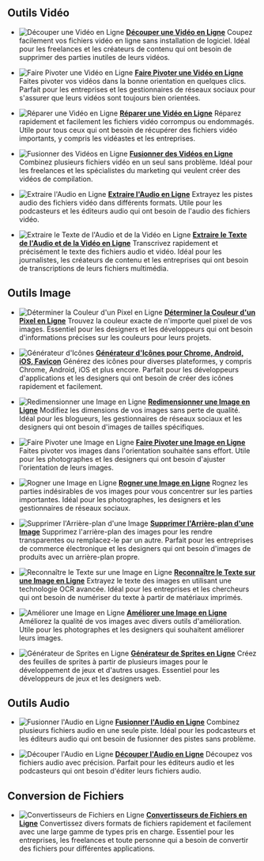 ## Outils Vidéo

- ![Découper une Vidéo en Ligne](https://trim-video-online.com/img/32x32.webp) [**Découper une Vidéo en Ligne**](https://trim-video-online.com/ru)
  Coupez facilement vos fichiers vidéo en ligne sans installation de logiciel. Idéal pour les freelances et les créateurs de contenu qui ont besoin de supprimer des parties inutiles de leurs vidéos.

- ![Faire Pivoter une Vidéo en Ligne](https://rotate-video-online.com/img/32x32.webp) [**Faire Pivoter une Vidéo en Ligne**](https://rotate-video-online.com/ru)
  Faites pivoter vos vidéos dans la bonne orientation en quelques clics. Parfait pour les entreprises et les gestionnaires de réseaux sociaux pour s'assurer que leurs vidéos sont toujours bien orientées.

- ![Réparer une Vidéo en Ligne](https://repair-video-online.com/img/32x32.webp) [**Réparer une Vidéo en Ligne**](https://repair-video-online.com/ru)
  Réparez rapidement et facilement les fichiers vidéo corrompus ou endommagés. Utile pour tous ceux qui ont besoin de récupérer des fichiers vidéo importants, y compris les vidéastes et les entreprises.

- ![Fusionner des Vidéos en Ligne](https://merge-video-online.com/img/32x32.webp) [**Fusionner des Vidéos en Ligne**](https://merge-video-online.com/ru)
  Combinez plusieurs fichiers vidéo en un seul sans problème. Idéal pour les freelances et les spécialistes du marketing qui veulent créer des vidéos de compilation.

- ![Extraire l'Audio en Ligne](https://extract-audio-online.com/img/32x32.webp) [**Extraire l'Audio en Ligne**](https://extract-audio-online.com/ru)
  Extrayez les pistes audio des fichiers vidéo dans différents formats. Utile pour les podcasteurs et les éditeurs audio qui ont besoin de l'audio des fichiers vidéo.

- ![Extraire le Texte de l'Audio et de la Vidéo en Ligne](https://extract-text-online.com/img/32x32.webp) [**Extraire le Texte de l'Audio et de la Vidéo en Ligne**](https://extract-text-online.com/ru)
  Transcrivez rapidement et précisément le texte des fichiers audio et vidéo. Idéal pour les journalistes, les créateurs de contenu et les entreprises qui ont besoin de transcriptions de leurs fichiers multimédia.

## Outils Image

- ![Déterminer la Couleur d'un Pixel en Ligne](https://pixel-color-online.com/img/32x32.webp) [**Déterminer la Couleur d'un Pixel en Ligne**](https://pixel-color-online.com/ru)
  Trouvez la couleur exacte de n'importe quel pixel de vos images. Essentiel pour les designers et les développeurs qui ont besoin d'informations précises sur les couleurs pour leurs projets.

- ![Générateur d'Icônes](https://icon-generator-online.com/img/32x32.webp) [**Générateur d'Icônes pour Chrome, Android, iOS, Favicon**](https://icon-generator-online.com/ru)
  Générez des icônes pour diverses plateformes, y compris Chrome, Android, iOS et plus encore. Parfait pour les développeurs d'applications et les designers qui ont besoin de créer des icônes rapidement et facilement.

- ![Redimensionner une Image en Ligne](https://resize-image-online.com/img/32x32.webp) [**Redimensionner une Image en Ligne**](https://resize-image-online.com/ru)
  Modifiez les dimensions de vos images sans perte de qualité. Idéal pour les blogueurs, les gestionnaires de réseaux sociaux et les designers qui ont besoin d'images de tailles spécifiques.

- ![Faire Pivoter une Image en Ligne](https://rotate-image-online.com/img/32x32.webp) [**Faire Pivoter une Image en Ligne**](https://rotate-image-online.com/ru)
  Faites pivoter vos images dans l'orientation souhaitée sans effort. Utile pour les photographes et les designers qui ont besoin d'ajuster l'orientation de leurs images.

- ![Rogner une Image en Ligne](https://crop-image-online.com/img/32x32.webp) [**Rogner une Image en Ligne**](https://crop-image-online.com/ru)
  Rognez les parties indésirables de vos images pour vous concentrer sur les parties importantes. Idéal pour les photographes, les designers et les gestionnaires de réseaux sociaux.

- ![Supprimer l'Arrière-plan d'une Image](https://remove-background-online.com/img/32x32.webp) [**Supprimer l'Arrière-plan d'une Image**](https://remove-background-online.com/ru)
  Supprimez l'arrière-plan des images pour les rendre transparentes ou remplacez-le par un autre. Parfait pour les entreprises de commerce électronique et les designers qui ont besoin d'images de produits avec un arrière-plan propre.

- ![Reconnaître le Texte sur une Image en Ligne](https://recognize-text-online.com/img/32x32.webp) [**Reconnaître le Texte sur une Image en Ligne**](https://recognize-text-online.com/ru)
  Extrayez le texte des images en utilisant une technologie OCR avancée. Idéal pour les entreprises et les chercheurs qui ont besoin de numériser du texte à partir de matériaux imprimés.

- ![Améliorer une Image en Ligne](https://improve-image-online.com/img/32x32.webp) [**Améliorer une Image en Ligne**](https://improve-image-online.com/ru)
  Améliorez la qualité de vos images avec divers outils d'amélioration. Utile pour les photographes et les designers qui souhaitent améliorer leurs images.

- ![Générateur de Sprites en Ligne](https://sprite-generator-online.com/img/32x32.webp) [**Générateur de Sprites en Ligne**](https://sprite-generator-online.com/ru)
  Créez des feuilles de sprites à partir de plusieurs images pour le développement de jeux et d'autres usages. Essentiel pour les développeurs de jeux et les designers web.

## Outils Audio

- ![Fusionner l'Audio en Ligne](https://merge-audio-online.com/img/32x32.webp) [**Fusionner l'Audio en Ligne**](https://merge-audio-online.com/ru)
  Combinez plusieurs fichiers audio en une seule piste. Idéal pour les podcasteurs et les éditeurs audio qui ont besoin de fusionner des pistes sans problème.

- ![Découper l'Audio en Ligne](https://trim-audio-online.com/img/32x32.webp) [**Découper l'Audio en Ligne**](https://trim-audio-online.com/ru)
  Découpez vos fichiers audio avec précision. Parfait pour les éditeurs audio et les podcasteurs qui ont besoin d'éditer leurs fichiers audio.

## Conversion de Fichiers

- ![Convertisseurs de Fichiers en Ligne](https://file-converters-online.com/img/32x32.webp) [**Convertisseurs de Fichiers en Ligne**](https://file-converters-online.com/ru)
  Convertissez divers formats de fichiers rapidement et facilement avec une large gamme de types pris en charge. Essentiel pour les entreprises, les freelances et toute personne qui a besoin de convertir des fichiers pour différentes applications.
